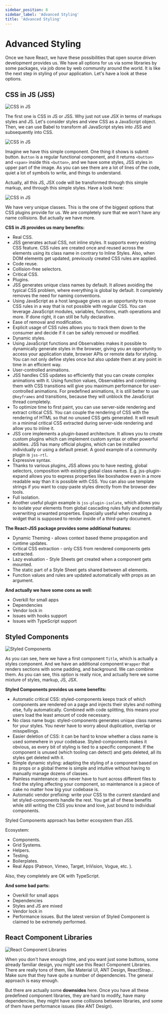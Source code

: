 ```yaml
---
sidebar_position: 8
sidebar_label: 'Advanced Styling'
title: 'Advanced Styling'
---
```


# Advanced Styling

Once we have React, we have these possibilities that open source driven development provides us.
We have all options for us via some libraries by some packages, via job done by web community around the world.
It is like the next step in styling of your application.
Let's have a look at these options.

## CSS in JS (JSS)

![CSS in JS](images/jss-first-example.png)

The first one is CSS in JS or JSS.
Why just not use JSX in terms of markups styles and JS.
Let's consider styles and view CSS as a JavaScript object.
Then, we can use Babel to transform all JavaScript styles into JSS and subsequently into CSS.

![CSS in JS](../images/jss-second-example.png)

Imagine we have this simple component.
One thing it shows is submit button.
`Button` is a regular functional component, and it returns `<button>` and `<span>` inside this `<button>`, and we have some styles, JSS styles in upper part of the image.
As you can see there are a lot of lines of the code, quiet a lot of symbols to write, and things to understand.

Actually, all this JS, JSX code will be transformed through this simple markup, and through this simple styles. Have a look here:

![CSS in JS](../images/jss-third-example.png)

We have very unique classes.
This is the one of the biggest options that CSS plugins provide for us.
We are completely sure that we won't have any name collisions.
But actually we have more.

**CSS in JS provides us many benefits:**

- Real CSS.
- JSS generates actual CSS, not inline styles.
  It supports every existing CSS feature.
  CSS rules are created once and reused across the elements using its class name in contrary to Inline Styles.
  Also, when DOM elements get updated, previously created CSS rules are applied.
- Code reuse.
- Collision-free selectors.
- Critical CSS.
- Plugins.
- JSS generates unique class names by default.
  It allows avoiding the typical CSS problem, where everything is global by default.
  It completely removes the need for naming conventions.
- Using JavaScript as a host language gives us an opportunity to reuse CSS rules in a way that is not possible with regular CSS.
  You can leverage JavaScript modules, variables, functions, math operations and more. If done right, it can still be fully declarative.
- Ease of removal and modification.
- Explicit usage of CSS rules allows you to track them down to the consumer and decide if it can be safely removed or modified.
- Dynamic styles.
- Using JavaScript functions and Observables makes it possible to dynamically generate styles in the browser, giving you an opportunity to access your application state, browser APIs or remote data for styling.
  You can not only define styles once but also update them at any point in time in an efficient way.
- User-controlled animations.
- JSS handles CSS updates so efficiently that you can create complex animations with it.
  Using function values, Observables and combining them with CSS
  transitions will give you maximum performance for user-controlled animations.
  For predefined animations, it is still better to use `@keyframes` and transitions, because they will unblock the JavaScript thread completely.
- To optimize time to first paint, you can use server-side rendering and extract critical CSS.
  You can couple the rendering of CSS with the rendering of HTML so that no unused CSS gets generated.
  It will result in a minimal critical CSS extracted during server-side rendering and allow you to inline it.
- JSS core implements a plugin-based architecture.
  It allows you to create custom plugins which can implement custom syntax or other powerful abilities.
  JSS has many official plugins, which can be installed individually or using a default preset.
  A good example of a community plugin is `jss-rtl`.
- Expressive syntax.
- Thanks to various plugins, JSS allows you to have nesting, global selectors, composition with existing global class names.
  E.g. jss-plugin-expand allows you to express properties like boxshadow even in a more readable way than it is possible with CSS.
  You can also use template strings if you want to copy-paste styles directly from the browser dev tools.
- Full isolation.
- Another useful plugin example is `jss-plugin-isolate`, which allows you to isolate your elements from global cascading rules fully and potentially overwriting unwanted properties.
  Especially useful when creating a widget that is supposed to render inside of a third-party document.

**The React-JSS package provides some additional features:**

- Dynamic Theming - allows context based theme propagation and runtime updates.
- Critical CSS extraction - only CSS from rendered components gets extracted.
- Lazy evaluation - Style Sheets get created when a component gets mounted.
- The static part of a Style Sheet gets shared between all elements.
- Function values and rules are updated automatically with props as an argument.

**And actually we have some cons as well:**

- Overkill for small apps
- Dependencies
- Vendor lock in
- Issues with hooks support
- Issues with TypeScript support

## Styled Components

![Styled Components](../images/styled-component.png)

As you can see, here we have a first component `Title`, which is actually a styles component.
And we have an additional component `Wrapper` that renders sections with some padding, and background.
We can combine them.
As you can see, this option is really nice, and actually here we some mixture of styles, markup, JS, JSX.

**Styled Components provides us some benefits:**

- Automatic critical CSS: styled-components keeps track of which components are rendered on a page and injects their styles and
  nothing else, fully automatically.
  Combined with code splitting, this means your users load the least amount of code necessary.
- No class name bugs: styled-components generates unique class names for your styles.
  You never have to worry about duplication, overlap or misspellings.
- Easier deletion of CSS: it can be hard to know whether a class name is used somewhere in your codebase.
  Styled-components makes it obvious, as every bit of styling is tied to a specific component.
  If the component is unused (which tooling can detect) and gets deleted, all its styles get deleted with it.
- Simple dynamic styling: adapting the styling of a component based on its props or a global theme is simple and intuitive without having to manually manage dozens of classes.
- Painless maintenance: you never have to hunt across different files to find the styling affecting your component, so maintenance is a piece of cake no matter how big your codebase is.
- Automatic vendor prefixing: write your CSS to the current standard and let styled-components handle the rest.
  You get all of these benefits while still writing the CSS you know and love, just bound to individual components.

Styled Components approach has better ecosystem than JSS.

Ecosystem:

- Components.
- Grid Systems.
- Helpers.
- Testing.
- Boilerplates.
- Real Apps (Patreon, Vimeo, Target, InVision, Vogue, etc. ).

Also, they completely are OK with TypeScript.

**And some bad parts:**

- Overkill for small apps
- Dependencies
- Styles and JS are mixed
- Vendor lock in
- Performance issues.
  But the latest version of Styled Component is claimed to be extremely performed.

## React Component Libraries

![React Component Libraries](../images/react-component-libraries.png)

When you don't have enough time, and you want just some buttons, some already familiar design, you might use this React Component Libraries.
There are really tons of them, like Material UI, ANT Design, ReactStrap...
Make sure that they have quite a number of dependencies.
The general approach is easy enough.

But there are actually some **downsides** here. Once you have all these predefined component libraries, they are hard to modify, have many dependencies, they might have some collisions between libraries, and some of them have performance issues (like ANT Design).

